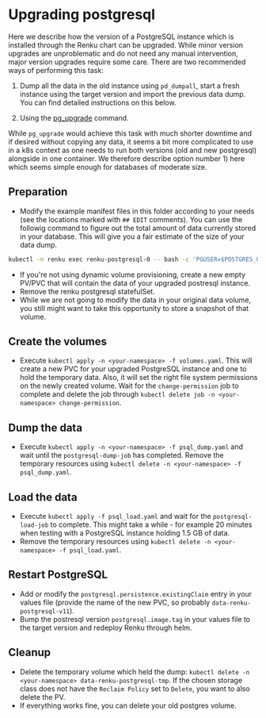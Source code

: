 # Upgrading postgresql

Here we describe how the version of a PostgreSQL instance which is installed through the Renku chart can be upgraded. While minor version upgrades are unproblematic and do not need any manual intervention, major version upgrades require some care. There are two recommended ways of performing this task:

1) Dump all the data in the old instance using `pd_dumpall`, start a fresh instance using the target version and import the previous data dump. You can find detailed instructions on this below.

2) Using the [pg_upgrade](https://www.postgresql.org/docs/devel/pgupgrade.html) command.

While `pg_upgrade` would achieve this task with much shorter downtime and if desired without copying any data, it seems a bit more complicated to use in a k8s context as one needs to run both versions (old and new postgresql) alongside in one container. We therefore describe option number 1) here which seems simple enough for databases of moderate size.

## Preparation

- Modify the example manifest files in this folder according to your needs (see the locations marked with `## EDIT` comments). You can use the followig command to figure out the total amount of data currently stored in your database. This will give you a fair estimate of the size of your data dump.

```bash
kubectl -n renku exec renku-postgresql-0 -- bash -c 'PGUSER=$POSTGRES_USER PGPASSWORD=$POSTGRES_PASSWORD psql -c "SELECT pg_database.datname as "database_name", pg_database_size(pg_database.datname)/1024/1024 AS size_in_mb FROM pg_database ORDER by size_in_mb DESC;"'
```

- If you're not using dynamic volume provisioning, create a new empty PV/PVC that will contain the data of your upgraded postresql instance.
- Remove the renku postgresql statefulSet.
- While we are not going to modify the data in your original data volume, you still might want to take this opportunity to store a snapshot of that volume.

## Create the volumes

- Execute `kubectl apply -n <your-namespace> -f volumes.yaml`. This will create a new PVC for your upgraded PostgreSQL instance and one to hold the temporary data. Also, it will set the right file system permissions on the newly created volume. Wait for the `change-permission` job to complete and delete the job through `kubectl delete job -n <your-namespace> change-permission`.

## Dump the data

- Execute `kubectl apply -n <your-namespace> -f psql_dump.yaml` and wait until the `postgresql-dump-job` has completed. Remove the temporary resources using `kubectl delete -n <your-namespace> -f psql_dump.yaml`.

## Load the data

- Execute `kubectl apply -f psql_load.yaml` and wait for the `postgresql-load-job` to complete. This might take a while - for example 20 minutes when testing with a PostgreSQL instance holding 1.5 GB of data.
- Remove the temporary resources using `kubectl delete -n <your-namespace> -f psql_load.yaml`.

## Restart PostgreSQL

- Add or modify the `postgresql.persistence.existingClaim` entry in your values file (provide the name of the new PVC, so probably `data-renku-postgresql-v11`).
- Bump the postresql version `postgresql.image.tag` in your values file to the target version and redeploy Renku through helm.

## Cleanup

- Delete the temporary volume which held the dump: `kubectl delete -n <your-namespace> data-renku-postgresql-tmp`. If the chosen storage class does not have the `Reclaim Policy` set to `Delete`, you want to also delete the PV.
- If everything works fine, you can delete your old postgres volume.

